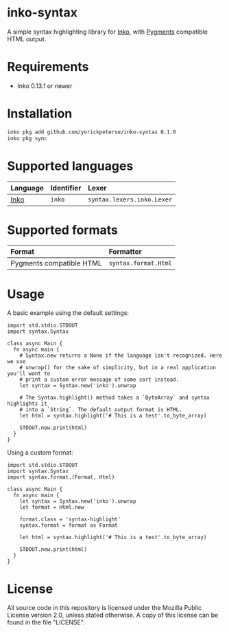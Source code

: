 # inko-syntax

A simple syntax highlighting library for [Inko](https://inko-lang.org), with
[Pygments](https://pygments.org/) compatible HTML output.

# Requirements

- Inko 0.13.1 or newer

# Installation

```bash
inko pkg add github.com/yorickpeterse/inko-syntax 0.1.0
inko pkg sync
```

# Supported languages

| Language                       | Identifier | Lexer
|:-------------------------------|:-----------|:-------------------------------
| [Inko](https://inko-lang.org/) | `inko`     | `syntax.lexers.inko.Lexer`

# Supported formats

| Format                   | Formatter
|:-------------------------|:---------------------------------
| Pygments compatible HTML | `syntax.format.Html`

# Usage

A basic example using the default settings:

```inko
import std.stdio.STDOUT
import syntax.Syntax

class async Main {
  fn async main {
    # Syntax.new returns a None if the language isn't recognized. Here we use
    # unwrap() for the sake of simplicity, but in a real application you'll want to
    # print a custom error message of some sort instead.
    let syntax = Syntax.new('inko').unwrap

    # The Syntax.highlight() method takes a `ByteArray` and syntax highlights it
    # into a `String`. The default output format is HTML.
    let html = syntax.highlight('# This is a test'.to_byte_array)

    STDOUT.new.print(html)
  }
}
```

Using a custom format:

```inko
import std.stdio.STDOUT
import syntax.Syntax
import syntax.format.(Format, Html)

class async Main {
  fn async main {
    let syntax = Syntax.new('inko').unwrap
    let format = Html.new

    format.class = 'syntax-highlight'
    syntax.format = format as Format

    let html = syntax.highlight('# This is a test'.to_byte_array)

    STDOUT.new.print(html)
  }
}
```

# License

All source code in this repository is licensed under the Mozilla Public License
version 2.0, unless stated otherwise. A copy of this license can be found in the
file "LICENSE".

